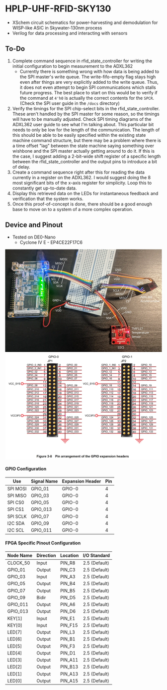 # HPLP-UHF-RFID-SKY130
- XSchem circuit schematics for power-harvesting and demodulation for WISP-like ASIC in Skywater-130nm process
- Verilog for data processing and interacting with sensors

## To-Do
1. Complete command sequence in rfid_state_controller for writing the initial configuration to begin measurement to the ADXL362
    - Currently there is something wrong with how data is being added to the SPI master's write queue. The write-fifo-empty flag stays high even after things are very explicitly added to the write queue. Thus, it does not even attempt to begin SPI communications which stalls future progress. The best place to start on this would be to verify if the command at `4'h0` is actually the correct contents for the `SPCR`. (Check the SPI user guide in the `/docs` directory)
2. Verify the timings for the SPI chip-select bits in the rfid_state_controller. These aren't handled by the SPI master for some reason, so the timings will have to be manually adjusted. Check SPI timing diagrams of the ADXL362 user guide to see what I'm talking about. This particular bit needs to only be low for the length of the communication. The length of this should be able to be easily specified within the existing state machine command structure, but there may be a problem where there is a time offset "lag" between the state machine saying something over wishbone and the SPI master actually getting around to do it. If this is the case, I suggest adding a 2-bit-wide shift register of a specific length between the rfid_state_controller and the output pins to introduce a bit of delay.
3. Create a command sequence right after this for reading the data currently in a register on the ADXL362. I would suggest doing the 8 most significant bits of the x-axis register for simplicity. Loop this to constantly get up-to-date data.
4. Display this retrieved data on the LEDs for instantaneous feedback and verification that the system works.
5. Once this proof-of-concept is done, there should be a good enough base to move on to a system of a more complex operation.

## Device and Pinout
- Tested on DE0-Nano
    - Cyclone IV E - EP4CE22F17C6

![Photo of connected FPGA with wire labels](./doc/fpga_physical_diagram.webp)
![Cyclone IV GPIO Headers Image](./doc/cyclone_iv_io_headers.webp)

#### GPIO Configuration
|Use|Signal Name|Expansion Header|Pin|
--- | --- | --- | ---
|SPI MOSI|GPIO_01|GPIO-0|4|
|SPI MISO|GPIO_03|GPIO-0|4|
|SPI CS0|GPIO_05|GPIO-0|4|
|SPI CS1|GPIO_013|GPIO-0|4|
|SPI SCLK|GPIO_07|GPIO-0|4|
|I2C SDA|GPIO_09|GPIO-0|4|
|I2C SCL|GPIO_011|GPIO-0|4|

#### FPGA Specific Pinout Configuration
|Node Name|Direction|Location|I/O Standard|
--- | --- | --- | ---
|CLOCK_50|Input|PIN_R8|2.5 (Default)
|GPIO_01|Output|PIN_C3|2.5 (Default)
|GPIO_03|Input|PIN_A3|2.5 (Default)
|GPIO_05|Output|PIN_B4|2.5 (Default)
|GPIO_07|Output|PIN_B5|2.5 (Default)
|GPIO_09|Bidir|PIN_D5|2.5 (Default)
|GPIO_011|Output|PIN_A6|2.5 (Default)
|GPIO_013|Output|PIN_D6|2.5 (Default)
|KEY[1]|Input|PIN_E1|2.5 (Default)
|KEY[0]|Input|PIN_F15|2.5 (Default)
|LED[7]|Output|PIN_L3|2.5 (Default)
|LED[6]|Output|PIN_B1|2.5 (Default)
|LED[5]|Output|PIN_F3|2.5 (Default)
|LED[4]|Output|PIN_D1|2.5 (Default)
|LED[3]|Output|PIN_A11|2.5 (Default)
|LED[2]|Output|PIN_B13|2.5 (Default)
|LED[1]|Output|PIN_A13|2.5 (Default)
|LED[0]|Output|PIN_A15|2.5 (Default)
